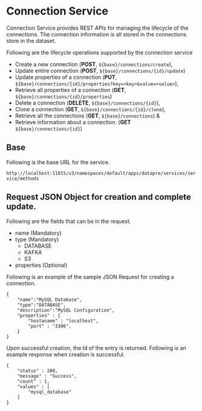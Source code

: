 # Connection Service

Connection Service provides REST APIs for managing the lifecycle of the
connections. The connection information is all stored in the connections
store in the dataset.

Following are the lifecycle operations supported by the connection service

* Create a new connection (**POST**, ```${base}/connections/create```),
* Update entire connection (**POST**, ```${base}/connections/{id}/update```)
* Update properties of a connection (**PUT**, ```${base}/connections/{id}/properties?key=<key>&value=<value>```),
* Retrieve all properties of a connection (**GET**, ```${base}/connections/{id}/properties```)
* Delete a connection (**DELETE**, ```${base}/connections/{id}```),
* Clone a connection (**GET**, ```${base}/connections/{id}/clone```),
* Retrieve all the connections (**GET**, ```${base}/connections```) &
* Retrieve information about a connection. (**GET** ```${base}/connections/{id}```)

## Base

Following is the base URL for the service.

```http://localhost:11015/v3/namespaces/default/apps/datapre/services/service/methods```

## Request JSON Object for creation and complete update.

Following are the fields that can be in the request.

* name (Mandatory)
* type (Mandatory)
  * DATABASE
  * KAFKA
  * S3
* properties (Optional)

Following is an example of the sample JSON Request for creating a
connection.

```
{
    "name":"MySQL Database",
    "type":"DATABASE",
    "description":"MySQL Configuration",
    "properties" : {
        "hostaname" : "localhost",
        "port" : "3306",
    }
}
```

Upon successful creation, the Id of the entry is returned. Following is an
example response when creation is successful.

```
{
    "status" : 200,
    "message" : "Success",
    "count" : 1,
    "values" : [
        "mysql_database"
    ]
}
```
